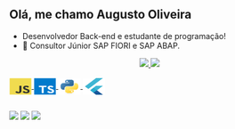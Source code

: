 ## Olá, me chamo Augusto Oliveira 
  - Desenvolvedor Back-end e estudante de programação!
  - 💼 Consultor Júnior SAP FIORI e SAP ABAP.
  
<div align="center">
<a href="https://github.com/augustobernardo">
<img height="180em" src="https://github-readme-stats.vercel.app/api?username=augustobernardo&show_icons=true&theme=dark&include_all_commits=true"/>
<img height="180em" src="https://github-readme-stats.vercel.app/api/top-langs/?username=augustobernardo&layout=compact&langs_count=7&theme=dark"/>
</div>
  
<div style="display: inline_block"><br>
    <img align="center" src="https://raw.githubusercontent.com/devicons/devicon/master/icons/javascript/javascript-original.svg" alt="javascript" width="40" height="30"/>
    <img align="center" alt="python" height="30" width="40" src="https://raw.githubusercontent.com/devicons/devicon/master/icons/typescript/typescript-original.svg">
    <img align="center" alt="python" height="30" width="40" src="https://raw.githubusercontent.com/devicons/devicon/master/icons/python/python-original.svg">
  <img align="center" src="https://raw.githubusercontent.com/devicons/devicon/master/icons/flutter/flutter-original.svg" alt="flutter" width="40" height="30"/>
</div>
  
  ##
 
<div> 
  <a href="https://www.instagram.com/guto_ooliveira/" target="_blank"><img src="https://img.shields.io/badge/-Instagram-%23E4405F?style=for-the-badge&logo=instagram&logoColor=white" target="_blank"></a>
  <a href = "mailto:gutobernardo027@gmail.com"><img src="https://img.shields.io/badge/Gmail-D14836?style=for-the-badge&logo=gmail&logoColor=white" target="_blank"></a>
  <a href="https://www.linkedin.com/in/augusto-bernardo-de-oliveira-a336b4214/" target="_blank"><img src="https://img.shields.io/badge/-LinkedIn-%230077B5?style=for-the-badge&logo=linkedin&logoColor=white" target="_blank"></a> 
</div>
  
